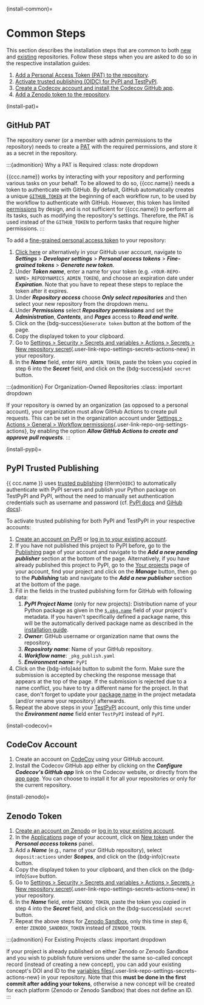 (install-common)=
# Common Steps

This section describes the installation steps that are common to both
[new](#install-new) and [existing](#install-existing) repositories.
Follow these steps when you are asked to do so in the respective installation guides:

1. [Add a Personal Access Token (PAT) to the repository](#install-pat).
2. [Activate trusted publishing (OIDC) for PyPI and TestPyPI](#install-pypi).
3. [Create a Codecov account and install the Codecov GitHub app](#install-codecov).
4. [Add a Zenodo token to the repository](#install-zenodo).


(install-pat)=
## GitHub PAT

The repository owner (or a member with admin permissions to the repository)
needs to create a [PAT](https://docs.github.com/en/authentication/keeping-your-account-and-data-secure/managing-your-personal-access-tokens)
with the required permissions, and store it as a secret in the repository.

:::{admonition} Why a PAT is Required
:class: note dropdown

{{ccc.name}} works by interacting with your repository
and performing various tasks on your behalf. To be allowed to do so,
{{ccc.name}} needs a token to authenticate with GitHub.
By default, GitHub automatically creates a unique [`GITHUB_TOKEN`](https://docs.github.com/en/actions/security-guides/automatic-token-authentication#about-the-github_token-secret)
at the beginning of each workflow run, to be used by the workflow to authenticate with GitHub.
However, this token has limited [permissions](https://docs.github.com/en/actions/security-guides/automatic-token-authentication#permissions-for-the-github_token)
by design, and is not sufficient for {{ccc.name}} to perform all its tasks,
such as modifying the repository's settings.
Therefore, the PAT is used instead of the `GITHUB_TOKEN` to perform
tasks that require higher permissions.
:::

To add a [fine-grained personal access token](https://docs.github.com/en/authentication/keeping-your-account-and-data-secure/managing-your-personal-access-tokens#creating-a-fine-grained-personal-access-token)
to your repository:

1. [Click here](https://github.com/settings/personal-access-tokens/new) or alternatively
   in your GitHub user account, navigate to ***Settings*** > ***Developer settings*** >
   ***Personal access tokens*** > ***Fine-grained tokens*** > ***Generate new token***.
2. Under ***Token name***, enter a name for your token (e.g. `<YOUR-REPO-NAME>_REPODYNAMICS_ADMIN_TOKEN`),
   and choose an expiration date under ***Expiration***.
   Note that you have to repeat these steps to replace the token after it expires.
3. Under ***Repository access*** choose ***Only select repositories***
   and then select your new repository from the dropdown menu.
4. Under ***Permissions*** select ***Repository permissions*** and
   set the ***Administration***, ***Contents***, and ***Pages*** access to ***Read and write***.
5. Click on the {bdg-success}`Generate token` button at the bottom of the page.
6. Copy the displayed token to your clipboard.
7. Go to [Settings > Security > Secrets and variables > Actions > Secrets > New repository secret](){.user-link-repo-settings-secrets-actions-new}
   in your repository.
8. In the ***Name*** field, enter `REPO_ADMIN_TOKEN`,
   paste the token you copied in step 6 into the ***Secret*** field,
   and click on the {bdg-success}`Add secret` button.

:::{admonition} For Organization-Owned Repositories
:class: important dropdown

If your repository is owned by an organization (as opposed to a personal account),
your organization must allow GitHub Actions to create pull requests.
This can be set in the organization account under
[Settings > Actions > General > Workflow permissions](){.user-link-repo-org-settings-actions},
by enabling the option ***Allow GitHub Actions to create and approve pull requests***.
:::


(install-pypi)=
## PyPI Trusted Publishing

{{ ccc.name }} uses
[trusted publishing](https://docs.pypi.org/trusted-publishers/) ({term}`OIDC`)
to automatically authenticate with PyPI servers and publish your Python package on TestPyPI and PyPI,
without the need to manually set authentication credentials such as username and password
(cf. [PyPI docs](https://docs.pypi.org/trusted-publishers/creating-a-project-through-oidc/)
and [GiHub docs](https://docs.github.com/en/actions/security-for-github-actions/security-hardening-your-deployments/configuring-openid-connect-in-pypi)).

To activate trusted publishing for both PyPI and TestPyPI in
your respective accounts:

1. [Create an account on PyPI](https://pypi.org/account/register/)
   or [log in to your existing account](https://pypi.org/account/login/).
2. If you have not published this project to PyPI before,
   go to the [Publishing](https://pypi.org/manage/account/publishing/) page of your account
   and navigate to the ***Add a new pending publisher*** section at the bottom of the page.
   Alternatively, if you have already published this project to PyPI,
   go to the [Your projects](https://pypi.org/manage/projects/) page of your account,
   find your project and click on the ***Manage*** button, then go to the ***Publishing*** tab
   and navigate to the ***Add a new publisher*** section at the bottom of the page.
3. Fill in the fields in the trusted publishing form for GitHub with following data:
   1. ***PyPI Project Name*** (only for new projects): Distribution name of your Python package
      as given in the [`$.pkg.name`](#ccc-pkg-name) field of your project's metadata.
      If you haven't specifically defined a package name,
      this will be the automatically derived package name
      as described in the [installation guide](#install-repo-naming).
   2. ***Owner***: GitHub username or organization name that owns the repository.
   3. ***Reposiroty name***: Name of your GitHub repository.
   4. ***Workflow name***: `_pkg_publish.yaml`
   5. ***Environment name***: `PyPI`
4. Click on the {bdg-info}`Add` button to submit the form.
   Make sure the submission is accepted by checking the response message that appears at the top of the page.
   If the submission is rejected due to a name conflict,
   you have to try a different name for the project.
   In that case, don't forget to update your [package name](#ccc-pkg-name) in the project metadata
   (and/or rename your repository) afterwards.
5. Repeat the above steps in your [TestPyPI](https://test.pypi.org/manage/account/publishing/) account,
   only this time under the ***Environment name*** field enter `TestPyPI` instead of `PyPI`.


(install-codecov)=
## CodeCov Account

1. Create an account on [CodeCov](https://codecov.io/) using your GitHub account.
2. Install the Codecov GitHub app either by clicking on the ***Configure Codecov's GitHub app*** link
   on the Codecov website, or directly from the [app page](https://github.com/apps/codecov).
   You can choose to install it for all your repositories or only for the current repository.


(install-zenodo)=
## Zenodo Token

1. [Create an account on Zenodo](https://zenodo.org/signup/)
   or [log in to your existing account](https://zenodo.org/login/).
2. In the [Applications](https://zenodo.org/account/settings/applications/) page of your account,
   click on [New token](https://zenodo.org/account/settings/applications/tokens/new/)
   under the ***Personal access tokens*** panel.
3. Add a ***Name*** (e.g., name of your GitHub repository), select `deposit:actions` under ***Scopes***,
   and click on the {bdg-info}`Create` button.
4. Copy the displayed token to your clipboard, and then click on the {bdg-info}`Save` button.
5. Go to [Settings > Security > Secrets and variables > Actions > Secrets > New repository secret](){.user-link-repo-settings-secrets-actions-new}
   in your repository.
6. In the ***Name*** field, enter `ZENODO_TOKEN`,
   paste the token you copied in step 4 into the ***Secret*** field,
   and click on the {bdg-success}`Add secret` button.
7. Repeat the above steps for [Zenodo Sandbox](https://sandbox.zenodo.org/),
   only this time in step 6, enter `ZENODO_SANDBOX_TOKEN` instead of `ZENODO_TOKEN`.


:::{admonition} For Existing Projects
:class: important dropdown

If your project is already published on either Zenodo or Zenodo Sandbox
and you wish to publish future versions under the same so-called concept record
(instead of creating a new concept), you can add your existing concept's DOI and ID
to the [variables files](){.user-link-repo-settings-secrets-actions-new} in your repository.
Note that this **must be done in the first commit after adding your tokens**,
otherwise a new concept will be created for each platform (Zenodo or Zenodo Sandbox)
that does not define an ID.
:::

<!-- (https://docs.github.com/en/repositories/archiving-a-github-repository/referencing-and-citing-content) -->

